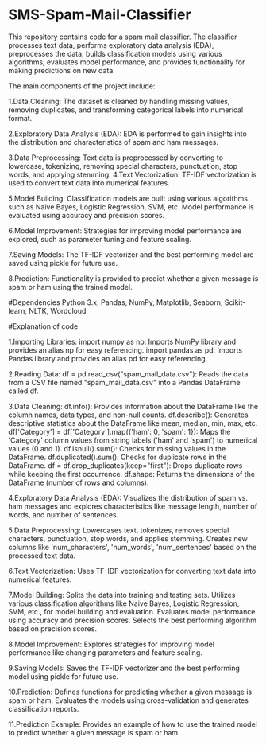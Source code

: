 # SMS-Spam-Mail-Classifier

This repository contains code for a spam mail classifier. The classifier processes text data, performs exploratory data analysis (EDA), preprocesses the data, builds classification models using various algorithms, evaluates model performance, and provides functionality for making predictions on new data.

The main components of the project include:

1.Data Cleaning:
The dataset is cleaned by handling missing values, removing duplicates, and transforming categorical labels into numerical format.

2.Exploratory Data Analysis (EDA):
EDA is performed to gain insights into the distribution and characteristics of spam and ham messages.

3.Data Preprocessing: 
Text data is preprocessed by converting to lowercase, tokenizing, removing special characters, punctuation, stop words, and applying stemming.
4.Text Vectorization: 
TF-IDF vectorization is used to convert text data into numerical features.

5.Model Building: 
Classification models are built using various algorithms such as Naive Bayes, Logistic Regression, SVM, etc. Model performance is evaluated using accuracy and precision scores.

6.Model Improvement: 
Strategies for improving model performance are explored, such as parameter tuning and feature scaling.

7.Saving Models: The TF-IDF vectorizer and the best performing model are saved using pickle for future use.

8.Prediction: Functionality is provided to predict whether a given message is spam or ham using the trained model.

#Dependencies
Python 3.x, Pandas, NumPy, Matplotlib, Seaborn, Scikit-learn, NLTK, Wordcloud

#Explanation of code

1.Importing Libraries:
import numpy as np: Imports NumPy library and provides an alias np for easy referencing.
import pandas as pd: Imports Pandas library and provides an alias pd for easy referencing.

2.Reading Data:
df = pd.read_csv("spam_mail_data.csv"): Reads the data from a CSV file named "spam_mail_data.csv" into a Pandas DataFrame called df.

3.Data Cleaning:
df.info(): Provides information about the DataFrame like the column names, data types, and non-null counts.
df.describe(): Generates descriptive statistics about the DataFrame like mean, median, min, max, etc.
df['Category'] = df['Category'].map({'ham': 0, 'spam': 1}): Maps the 'Category' column values from string labels ('ham' and 'spam') to numerical values (0 and 1).
df.isnull().sum(): Checks for missing values in the DataFrame.
df.duplicated().sum(): Checks for duplicate rows in the DataFrame.
df = df.drop_duplicates(keep="first"): Drops duplicate rows while keeping the first occurrence.
df.shape: Returns the dimensions of the DataFrame (number of rows and columns).

4.Exploratory Data Analysis (EDA):
Visualizes the distribution of spam vs. ham messages and explores characteristics like message length, number of words, and number of sentences.

5.Data Preprocessing:
Lowercases text, tokenizes, removes special characters, punctuation, stop words, and applies stemming.
Creates new columns like 'num_characters', 'num_words', 'num_sentences' based on the processed text data.

6.Text Vectorization:
Uses TF-IDF vectorization for converting text data into numerical features.

7.Model Building:
Splits the data into training and testing sets.
Utilizes various classification algorithms like Naive Bayes, Logistic Regression, SVM, etc., for model building and evaluation.
Evaluates model performance using accuracy and precision scores.
Selects the best performing algorithm based on precision scores.

8.Model Improvement:
Explores strategies for improving model performance like changing parameters and feature scaling.

9.Saving Models:
Saves the TF-IDF vectorizer and the best performing model using pickle for future use.

10.Prediction:
Defines functions for predicting whether a given message is spam or ham.
Evaluates the models using cross-validation and generates classification reports.

11.Prediction Example:
Provides an example of how to use the trained model to predict whether a given message is spam or ham.




